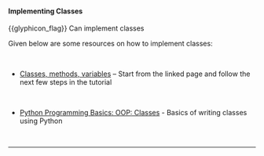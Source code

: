 <div id="title">

#### Implementing Classes

</div>

<span id="prereqs"><dynamic-panel src="../../oopDesign/classes/basic/unit-inElsewhere-asFlat.md" boilerplate header="%%{{glyphicon_education}} Design → OOP → Classes → Basic%%" /></span>

<span id="outcomes">{{glyphicon_flag}} Can implement classes</span>

<div id="body">

Given below are some resources on how to implement classes:

<tabs> 
  <tab header="Java">

* [Classes, methods, variables](https://docs.oracle.com/javase/tutorial/java/javaOO/classdecl.html) – Start from the linked page and follow the next few steps in the tutorial

  </tab>
  <tab header="Python">

* [Python Programming Basics: OOP: Classes](https://nus-te3201.github.io/website/programming/toc/oop.html#classes) - Basics of writing classes using Python

  </tab>
</tabs><hr>

</div>

<div id="extras">
</div>